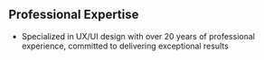 ## Professional Expertise

- Specialized in UX/UI design with over 20 years of professional experience, committed to delivering exceptional results